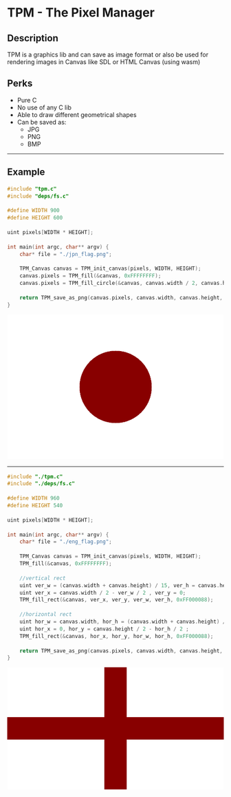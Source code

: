 # TPM - The Pixel Manager

## Description

TPM is a graphics lib and can save as image format or also be used for rendering images in Canvas like SDL or HTML Canvas (using wasm)

## Perks
* Pure C
* No use of any C lib
* Able to draw different geometrical shapes
* Can be saved as:
    * JPG
    * PNG
    * BMP

---

## Example
```c
#include "tpm.c"
#include "deps/fs.c"

#define WIDTH 900
#define HEIGHT 600

uint pixels[WIDTH * HEIGHT];

int main(int argc, char** argv) {
    char* file = "./jpn_flag.png";

    TPM_Canvas canvas = TPM_init_canvas(pixels, WIDTH, HEIGHT);
    canvas.pixels = TPM_fill(&canvas, 0xFFFFFFFF);
    canvas.pixels = TPM_fill_circle(&canvas, canvas.width / 2, canvas.height / 2, (canvas.width + canvas.height) * 1/10, 0xFF000088);

    return TPM_save_as_png(canvas.pixels, canvas.width, canvas.height, file);;
}
```

![Japan Flag](./examples/jpn_flag.png)

---


```c
#include "./tpm.c"
#include "./deps/fs.c"

#define WIDTH 960
#define HEIGHT 540

uint pixels[WIDTH * HEIGHT];

int main(int argc, char** argv) {
    char* file = "./eng_flag.png";

    TPM_Canvas canvas = TPM_init_canvas(pixels, WIDTH, HEIGHT);
    TPM_fill(&canvas, 0xFFFFFFFF);

    //vertical rect
    uint ver_w = (canvas.width + canvas.height) / 15, ver_h = canvas.height;
    uint ver_x = canvas.width / 2 - ver_w / 2 , ver_y = 0;
    TPM_fill_rect(&canvas, ver_x, ver_y, ver_w, ver_h, 0xFF000088);

    //horizontal rect
    uint hor_w = canvas.width, hor_h = (canvas.width + canvas.height) / 15;
    uint hor_x = 0, hor_y = canvas.height / 2 - hor_h / 2 ;
    TPM_fill_rect(&canvas, hor_x, hor_y, hor_w, hor_h, 0xFF000088);
        
    return TPM_save_as_png(canvas.pixels, canvas.width, canvas.height, file);
}
```

![ENGLAND](./examples/eng_flag.png)

